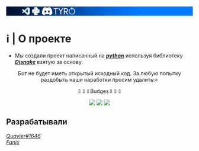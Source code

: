 ![TYRO BOT](assets/banner.png)
# ℹ | О проекте
- Мы создали проект написанный на [***python***](https://www.presenta.cc/lib) используя библиотеку [***Disnake***](https://docs.disnake.dev/en/latest/index.html) взятую за основу.


<p align="center">
    Бот не будет иметь открытый исходный код. За любую попытку раздобыть наши наработки просим удалить:<
    
<p align="center">
    ⇩⇩⇩Budges⇩⇩⇩
<p align="center">
    <img src=https://badgen.net/badge/disnake/%202.5.2%20/:color?icon=discord>
    <img src=https://badgen.net/badge/Python/3.10.6/green/?icon=visualstudio>
    <img src=https://badgen.net/discord/members/cyZh7xPn2G/?icon=discord>


## Разрабатывали
[*Quavier#1646*](https://github.com/Quavier)\
[*Fanix*](????????)